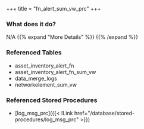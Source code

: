 +++
title = "fn_alert_sum_vw_prc"
+++

### What does it do?
N/A
{{% expand "More Details" %}}
{{% /expand %}}

### Referenced Tables
- asset_inventory_alert_fn
- asset_inventory_alert_fn_sum_vw
- data_merge_logs
- networkelement_sum_vw

### Referenced Stored Procedures
- [log_msg_prc]({{< ILink href="/database/stored-procedures/log_msg_prc" >}})
